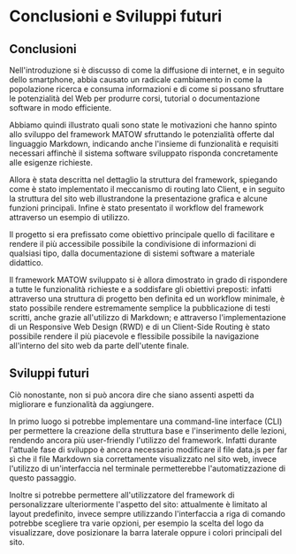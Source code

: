 # Conclusioni e Sviluppi futuri

## Conclusioni

Nell'introduzione si è discusso di come la diffusione di internet, e in seguito dello smartphone, abbia causato un radicale cambiamento in come la popolazione ricerca e consuma informazioni e di come si possano sfruttare le potenzialità del Web per produrre corsi, tutorial o documentazione software in modo efficiente.

Abbiamo quindi illustrato quali sono state le motivazioni che hanno spinto allo sviluppo del framework MATOW sfruttando le potenzialità offerte dal linguaggio Markdown, indicando anche l'insieme di funzionalità e requisiti necessari affinchè il sistema software sviluppato risponda concretamente alle esigenze richieste.

Allora è stata descritta nel dettaglio la struttura del framework, spiegando come è stato implementato il meccanismo di routing lato Client, e in seguito la struttura del sito web illustrandone la presentazione grafica e alcune funzioni principali. Infine è stato presentato il workflow del framework attraverso un esempio di utilizzo.

Il progetto si era prefissato come obiettivo principale quello di facilitare e rendere il più accessibile possibile la condivisione di informazioni di qualsiasi tipo, dalla documentazione di sistemi software a materiale didattico.

Il framework MATOW sviluppato si è allora dimostrato in grado di rispondere a tutte le funzionalità richieste e a soddisfare gli obiettivi preposti: infatti attraverso una struttura di progetto ben definita ed un workflow minimale, è stato possibile rendere estremamente semplice la pubblicazione di testi scritti, anche grazie all'utilizzo di Markdown; e attraverso l'implementazione di un Responsive Web Design (RWD) e di un Client-Side Routing è stato possibile rendere il più piacevole e flessibile possibile la navigazione all'interno del sito web da parte dell'utente finale.

## Sviluppi futuri

Ciò nonostante, non si può ancora dire che siano assenti aspetti da migliorare e funzionalità da aggiungere.

In primo luogo si potrebbe implementare una command-line interface (CLI) per permettere la creazione della struttura base e l'inserimento delle lezioni, rendendo ancora più user-friendly l'utilizzo del framework. Infatti durante l'attuale fase di sviluppo è ancora necessario modificare il file data.js per far sì che il file Markdown sia correttamente visualizzato nel sito web, invece l'utilizzo di un'interfaccia nel terminale permetterebbe l'automatizzazione di questo passaggio.

Inoltre si potrebbe permettere all'utilizzatore del framework di personalizzare ulteriormente l'aspetto del sito: attualmente è limitato al layout predefinito, invece sempre utilizzando l'interfaccia a riga di comando potrebbe scegliere tra varie opzioni, per esempio la scelta del logo da visualizzare, dove posizionare la barra laterale oppure i colori principali del sito.